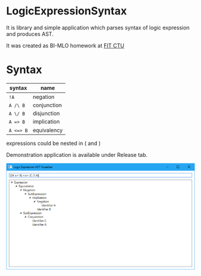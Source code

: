 # LogicExpressionSyntax
It is library and simple application which parses syntax of logic expression and produces AST.

It was created as BI-MLO homework at [FIT CTU](https://fit.cvut.cz)

# Syntax

| syntax    | name        |
|-----------|-------------|
| `!A`      | negation    |
| `A /\ B`  | conjunction |
| `A \/ B`  | disjunction |
| `A => B`  | implication |
| `A <=> B` | equivalency |

expressions could be nested in ( and )

Demonstration application is available under Release tab.

![LogicExpressionSyntax demonstration application](https://github.com/misaz/LogicExpressionSyntax/raw/master/doc/logexpr.png)
